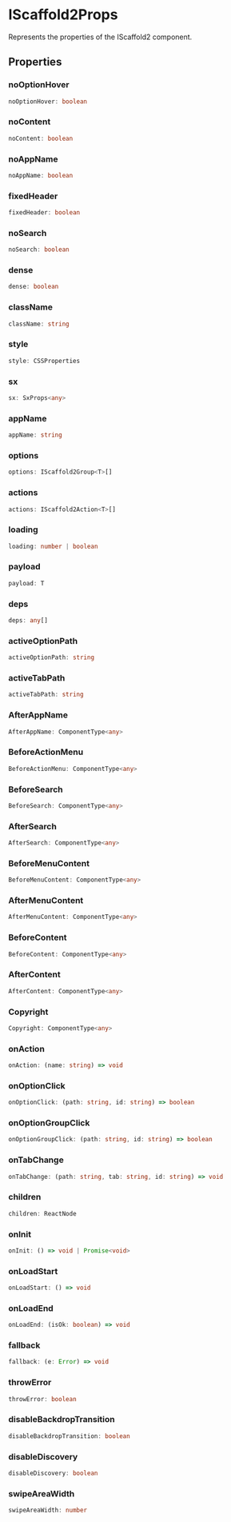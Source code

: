 # IScaffold2Props

Represents the properties of the IScaffold2 component.

## Properties

### noOptionHover

```ts
noOptionHover: boolean
```

### noContent

```ts
noContent: boolean
```

### noAppName

```ts
noAppName: boolean
```

### fixedHeader

```ts
fixedHeader: boolean
```

### noSearch

```ts
noSearch: boolean
```

### dense

```ts
dense: boolean
```

### className

```ts
className: string
```

### style

```ts
style: CSSProperties
```

### sx

```ts
sx: SxProps<any>
```

### appName

```ts
appName: string
```

### options

```ts
options: IScaffold2Group<T>[]
```

### actions

```ts
actions: IScaffold2Action<T>[]
```

### loading

```ts
loading: number | boolean
```

### payload

```ts
payload: T
```

### deps

```ts
deps: any[]
```

### activeOptionPath

```ts
activeOptionPath: string
```

### activeTabPath

```ts
activeTabPath: string
```

### AfterAppName

```ts
AfterAppName: ComponentType<any>
```

### BeforeActionMenu

```ts
BeforeActionMenu: ComponentType<any>
```

### BeforeSearch

```ts
BeforeSearch: ComponentType<any>
```

### AfterSearch

```ts
AfterSearch: ComponentType<any>
```

### BeforeMenuContent

```ts
BeforeMenuContent: ComponentType<any>
```

### AfterMenuContent

```ts
AfterMenuContent: ComponentType<any>
```

### BeforeContent

```ts
BeforeContent: ComponentType<any>
```

### AfterContent

```ts
AfterContent: ComponentType<any>
```

### Copyright

```ts
Copyright: ComponentType<any>
```

### onAction

```ts
onAction: (name: string) => void
```

### onOptionClick

```ts
onOptionClick: (path: string, id: string) => boolean
```

### onOptionGroupClick

```ts
onOptionGroupClick: (path: string, id: string) => boolean
```

### onTabChange

```ts
onTabChange: (path: string, tab: string, id: string) => void
```

### children

```ts
children: ReactNode
```

### onInit

```ts
onInit: () => void | Promise<void>
```

### onLoadStart

```ts
onLoadStart: () => void
```

### onLoadEnd

```ts
onLoadEnd: (isOk: boolean) => void
```

### fallback

```ts
fallback: (e: Error) => void
```

### throwError

```ts
throwError: boolean
```

### disableBackdropTransition

```ts
disableBackdropTransition: boolean
```

### disableDiscovery

```ts
disableDiscovery: boolean
```

### swipeAreaWidth

```ts
swipeAreaWidth: number
```
